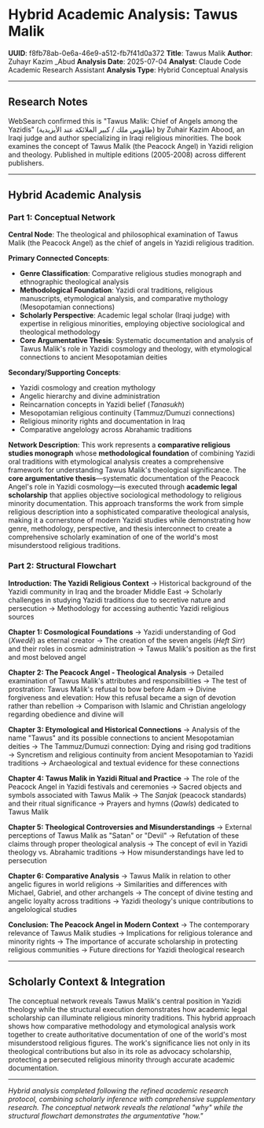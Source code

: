 # Hybrid Academic Analysis: Tawus Malik

**UUID**: f8fb78ab-0e6a-46e9-a512-fb7f41d0a372
**Title**: Tawus Malik
**Author**: Zuhayr Kazim _Abud
**Analysis Date**: 2025-07-04
**Analyst**: Claude Code Academic Research Assistant
**Analysis Type**: Hybrid Conceptual Analysis

---

## Research Notes

WebSearch confirmed this is "Tawus Malik: Chief of Angels among the Yazidis" (طاؤوس ملك / كبير الملائكة عند الأيزيدية) by Zuhair Kazim Abood, an Iraqi judge and author specializing in Iraqi religious minorities. The book examines the concept of Tawus Malik (the Peacock Angel) in Yazidi religion and theology. Published in multiple editions (2005-2008) across different publishers.

---

## Hybrid Academic Analysis

### Part 1: Conceptual Network

**Central Node**: The theological and philosophical examination of Tawus Malik (the Peacock Angel) as the chief of angels in Yazidi religious tradition.

**Primary Connected Concepts**:
- **Genre Classification**: Comparative religious studies monograph and ethnographic theological analysis
- **Methodological Foundation**: Yazidi oral traditions, religious manuscripts, etymological analysis, and comparative mythology (Mesopotamian connections)
- **Scholarly Perspective**: Academic legal scholar (Iraqi judge) with expertise in religious minorities, employing objective sociological and theological methodology
- **Core Argumentative Thesis**: Systematic documentation and analysis of Tawus Malik's role in Yazidi cosmology and theology, with etymological connections to ancient Mesopotamian deities

**Secondary/Supporting Concepts**:
- Yazidi cosmology and creation mythology
- Angelic hierarchy and divine administration
- Reincarnation concepts in Yazidi belief (*Tanasukh*)
- Mesopotamian religious continuity (Tammuz/Dumuzi connections)
- Religious minority rights and documentation in Iraq
- Comparative angelology across Abrahamic traditions

**Network Description**: This work represents a **comparative religious studies monograph** whose **methodological foundation** of combining Yazidi oral traditions with etymological analysis creates a comprehensive framework for understanding Tawus Malik's theological significance. The **core argumentative thesis**—systematic documentation of the Peacock Angel's role in Yazidi cosmology—is executed through **academic legal scholarship** that applies objective sociological methodology to religious minority documentation. This approach transforms the work from simple religious description into a sophisticated comparative theological analysis, making it a cornerstone of modern Yazidi studies while demonstrating how genre, methodology, perspective, and thesis interconnect to create a comprehensive scholarly examination of one of the world's most misunderstood religious traditions.

### Part 2: Structural Flowchart

**Introduction: The Yazidi Religious Context**
-> Historical background of the Yazidi community in Iraq and the broader Middle East
-> Scholarly challenges in studying Yazidi traditions due to secretive nature and persecution
-> Methodology for accessing authentic Yazidi religious sources

**Chapter 1: Cosmological Foundations**
-> Yazidi understanding of God (*Xwedê*) as eternal creator
-> The creation of the seven angels (*Heft Sirr*) and their roles in cosmic administration
-> Tawus Malik's position as the first and most beloved angel

**Chapter 2: The Peacock Angel - Theological Analysis**
-> Detailed examination of Tawus Malik's attributes and responsibilities
-> The test of prostration: Tawus Malik's refusal to bow before Adam
-> Divine forgiveness and elevation: How this refusal became a sign of devotion rather than rebellion
-> Comparison with Islamic and Christian angelology regarding obedience and divine will

**Chapter 3: Etymological and Historical Connections**
-> Analysis of the name "Tawus" and its possible connections to ancient Mesopotamian deities
-> The Tammuz/Dumuzi connection: Dying and rising god traditions
-> Syncretism and religious continuity from ancient Mesopotamian to Yazidi traditions
-> Archaeological and textual evidence for these connections

**Chapter 4: Tawus Malik in Yazidi Ritual and Practice**
-> The role of the Peacock Angel in Yazidi festivals and ceremonies
-> Sacred objects and symbols associated with Tawus Malik
-> The *Sanjak* (peacock standards) and their ritual significance
-> Prayers and hymns (*Qawls*) dedicated to Tawus Malik

**Chapter 5: Theological Controversies and Misunderstandings**
-> External perceptions of Tawus Malik as "Satan" or "Devil"
-> Refutation of these claims through proper theological analysis
-> The concept of evil in Yazidi theology vs. Abrahamic traditions
-> How misunderstandings have led to persecution

**Chapter 6: Comparative Analysis**
-> Tawus Malik in relation to other angelic figures in world religions
-> Similarities and differences with Michael, Gabriel, and other archangels
-> The concept of divine testing and angelic loyalty across traditions
-> Yazidi theology's unique contributions to angelological studies

**Conclusion: The Peacock Angel in Modern Context**
-> The contemporary relevance of Tawus Malik studies
-> Implications for religious tolerance and minority rights
-> The importance of accurate scholarship in protecting religious communities
-> Future directions for Yazidi theological research

---

## Scholarly Context & Integration

The conceptual network reveals Tawus Malik's central position in Yazidi theology while the structural execution demonstrates how academic legal scholarship can illuminate religious minority traditions. This hybrid approach shows how comparative methodology and etymological analysis work together to create authoritative documentation of one of the world's most misunderstood religious figures. The work's significance lies not only in its theological contributions but also in its role as advocacy scholarship, protecting a persecuted religious minority through accurate academic documentation.

---

*Hybrid analysis completed following the refined academic research protocol, combining scholarly inference with comprehensive supplementary research. The conceptual network reveals the relational "why" while the structural flowchart demonstrates the argumentative "how."*